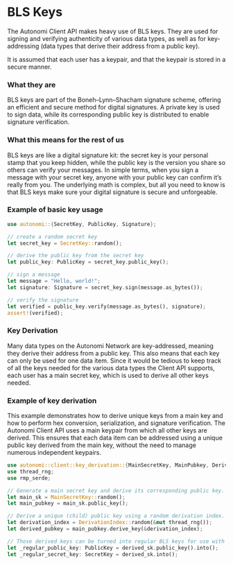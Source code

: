 # BLS Keys

The Autonomi Client API makes heavy use of BLS keys. They are used for signing and verifying authenticity of various data types, as well as for key-addressing (data types that derive their address from a public key).

It is assumed that each user has a keypair, and that the keypair is stored in a secure manner.

### What they are

BLS keys are part of the Boneh–Lynn–Shacham signature scheme, offering an efficient and secure method for digital signatures. A private key is used to sign data, while its corresponding public key is distributed to enable signature verification.

### What this means for the rest of us

BLS keys are like a digital signature kit: the secret key is your personal stamp that you keep hidden, while the public key is the version you share so others can verify your messages. In simple terms, when you sign a message with your secret key, anyone with your public key can confirm it’s really from you. The underlying math is complex, but all you need to know is that BLS keys make sure your digital signature is secure and unforgeable.

### Example of basic key usage

```rust
use autonomi::{SecretKey, PublicKey, Signature};

// create a random secret key
let secret_key = SecretKey::random();

// derive the public key from the secret key
let public_key: PublicKey = secret_key.public_key();

// sign a message
let message = "Hello, world!";
let signature: Signature = secret_key.sign(message.as_bytes());

// verify the signature
let verified = public_key.verify(message.as_bytes(), signature);
assert!(verified);
```

### Key Derivation

Many data types on the Autonomi Network are key-addressed, meaning they derive their address from a public key. This also means that each key can only be used for one data item. Since it would be tedious to keep track of all the keys needed for the various data types the Client API supports, each user has a main secret key, which is used to derive all other keys needed.

### Example of key derivation

This example demonstrates how to derive unique keys from a main key and how to perform hex conversion, serialization, and signature verification. The Autonomi Client API uses a main keypair from which all other keys are derived. This ensures that each data item can be addressed using a unique public key derived from the main key, without the need to manage numerous independent keypairs.

```rust
use autonomi::client::key_derivation::{MainSecretKey, MainPubkey, DerivedPubkey, DerivationIndex};
use thread_rng;
use rmp_serde;

// Generate a main secret key and derive its corresponding public key.
let main_sk = MainSecretKey::random();
let main_pubkey = main_sk.public_key();

// Derive a unique (child) public key using a random derivation index.
let derivation_index = DerivationIndex::random(&mut thread_rng());
let derived_pubkey = main_pubkey.derive_key(&derivation_index);

// Those derived keys can be turned into regular BLS keys for use with other data types APIs
let _regular_public_key: PublicKey = derived_sk.public_key().into();
let _regular_secret_key: SecretKey = derived_sk.into();
```
